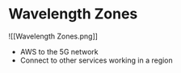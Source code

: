 # Wavelength Zones
![[Wavelength Zones.png]]
- AWS to the 5G network
- Connect to other services working in a region
